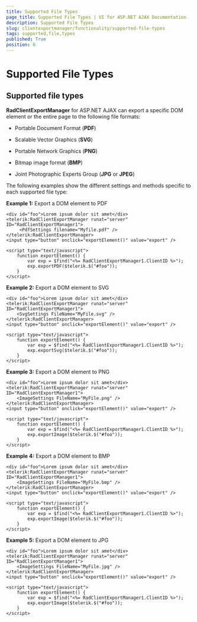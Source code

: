 ```yaml
---
title: Supported File Types
page_title: Supported File Types | UI for ASP.NET AJAX Documentation
description: Supported File Types
slug: clientexportmanager/functionality/supported-file-types
tags: supported,file,types
published: True
position: 0
---
```


# Supported File Types



## Supported file types

**RadClientExportManager** for ASP.NET AJAX can export a specific DOM element or the entire page to the following file formats:

* Portable Document Format (**PDF**)

* Scalable Vector Graphics (**SVG**)

* Portable Network Graphics (**PNG**)

* Bitmap image format (**BMP**)

* Joint Photographic Experts Group (**JPG** or **JPEG**)

The following examples show the different settings and methods specific to each supported file type:

**Example 1:** Export a DOM element to PDF

````ASPNET
<div id="foo">Lorem ipsum dolor sit amet</div>
<telerik:RadClientExportManager runat="server" ID="RadClientExportManager1">
	 <PdfSettings filename="Myfile.pdf" />
</telerik:RadClientExportManager>
<input type="button" onclick="exportElement()" value="export" />

<script type="text/javascript">
	function exportElement() {
		var exp = $find("<%= RadClientExportManager1.ClientID %>");
		exp.exportPDF($telerik.$("#foo"));
	}
</script>
````



**Example 2:** Export a DOM element to SVG

````ASPNET
<div id="foo">Lorem ipsum dolor sit amet</div>
<telerik:RadClientExportManager runat="server" ID="RadClientExportManager1">
	<SvgSettings FileName="MyFile.svg" />
</telerik:RadClientExportManager>
<input type="button" onclick="exportElement()" value="export" />

<script type="text/javascript">
	function exportElement() {
		var exp = $find("<%= RadClientExportManager1.ClientID %>");
		exp.exportSvg($telerik.$("#foo"));
	}
</script>
````



**Example 3:** Export a DOM element to PNG

````ASPNET
<div id="foo">Lorem ipsum dolor sit amet</div>
<telerik:RadClientExportManager runat="server" ID="RadClientExportManager1">
	<ImageSettings FileName="MyFile.png" />
</telerik:RadClientExportManager>
<input type="button" onclick="exportElement()" value="export" />

<script type="text/javascript">
	function exportElement() {
		var exp = $find("<%= RadClientExportManager1.ClientID %>");
		exp.exportImage($telerik.$("#foo"));
	}
</script>
````



**Example 4:** Export a DOM element to BMP

````ASPNET
<div id="foo">Lorem ipsum dolor sit amet</div>
<telerik:RadClientExportManager runat="server" ID="RadClientExportManager1">
	<ImageSettings FileName="MyFile.bmp" />
</telerik:RadClientExportManager>
<input type="button" onclick="exportElement()" value="export" />

<script type="text/javascript">
	function exportElement() {
		var exp = $find("<%= RadClientExportManager1.ClientID %>");
		exp.exportImage($telerik.$("#foo"));
	}
</script>
````



**Example 5:** Export a DOM element to JPG

````ASPNET
<div id="foo">Lorem ipsum dolor sit amet</div>
<telerik:RadClientExportManager runat="server" ID="RadClientExportManager1">
	<ImageSettings FileName="MyFile.jpg" />
</telerik:RadClientExportManager>
<input type="button" onclick="exportElement()" value="export" />

<script type="text/javascript">
	function exportElement() {
		var exp = $find("<%= RadClientExportManager1.ClientID %>");
		exp.exportImage($telerik.$("#foo"));
	}
</script>
````


